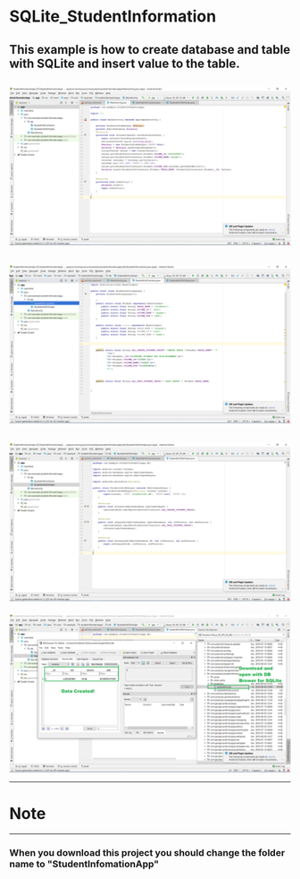# SQLite_StudentInformation
## This example is how to create database and table with SQLite and insert value to the table.

![](https://raw.githubusercontent.com/VIRAK33/SQLite_StudentInformation/master/img/main.png)
---
![](https://raw.githubusercontent.com/VIRAK33/SQLite_StudentInformation/master/img/db1.png)
---
![](https://raw.githubusercontent.com/VIRAK33/SQLite_StudentInformation/master/img/db2.png)
---
![](https://raw.githubusercontent.com/VIRAK33/SQLite_StudentInformation/master/img/viewDB.png)


***
# Note
---
### When you download this project you should change the folder name to "StudentInfomationApp"
